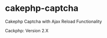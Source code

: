 cakephp-captcha
===============

Cakephp Captcha with Ajax Reload Functionality

Cackphp: Version 2.X
